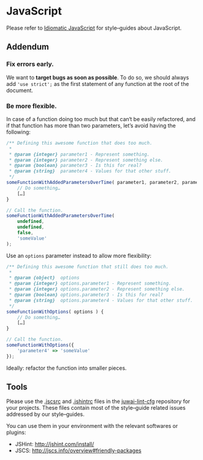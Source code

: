 # JavaScript

Please refer to [Idiomatic JavaScript](https://github.com/necolas/idiomatic-js)
for style–guides about JavaScript.


## Addendum

### Fix errors early.

We want to **target bugs as soon as possible**. To do so, we should always add
`'use strict';` as the first statement of any function at the root of the
document.

### Be more flexible.

In case of a function doing too much but that can‘t be easily refactored, and
if that function has more than two parameters, let’s avoid having the following:
```js
/** Defining this awesome function that does too much.
 *
 * @param {integer} parameter1 - Represent something.
 * @param {integer} parameter2 - Represent something else.
 * @param {boolean} parameter3 - Is this for real?
 * @param {string}  parameter4 - Values for that other stuff.
 */
someFunctionWithAddedParametersOverTime( parameter1, parameter2, parameter3, parameter4 ) {
    // Do something…
    […]
}

// Call the function.
someFunctionWithAddedParametersOverTime(
    undefined,
    undefined,
    false,
    'someValue'
);
```

Use an `options` parameter instead to allow more flexibility:
```js
/** Defining this awesome function that still does too much.
 *
 * @param {object}  options
 * @param {integer} options.parameter1 - Represent something.
 * @param {integer} options.parameter2 - Represent something else.
 * @param {boolean} options.parameter3 - Is this for real?
 * @param {string}  options.parameter4 - Values for that other stuff.
 */
someFunctionWithOptions( options ) {
    // Do something…
    […]
}

// Call the function.
someFunctionWithOptions({
    'parameter4' => 'someValue'
});
```

Ideally: refactor the function into smaller pieces.



## Tools

Please use the [.jscsrc](https://github.com/juwai/juwai-lint-cfg/blob/master/.jscsrc)
and [.jshintrc](https://github.com/juwai/juwai-lint-cfg/blob/master/.jshintrc)
files in the [juwai-lint-cfg](https://github.com/juwai/juwai-lint-cfg)
repository for your projects. These files contain most of the style–guide
related issues addressed by our style–guides.

You can use them in your environment with the relevant softwares or plugins:

* JSHint: http://jshint.com/install/
* JSCS: http://jscs.info/overview#friendly-packages

